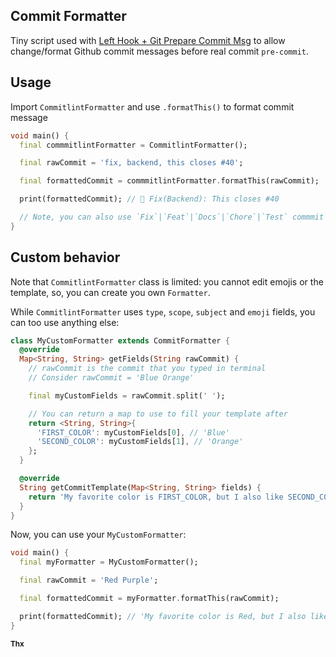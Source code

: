 ## Commit Formatter

Tiny script used with [Left Hook + Git Prepare Commit Msg](https://github.com/Arkweid/lefthook) to allow change/format Github commit messages before real commit `pre-commit`.

## Usage

Import `CommitlintFormatter` and use `.formatThis()` to format commit message

```dart
void main() {
  final commmitlintFormatter = CommitlintFormatter();

  final rawCommit = 'fix, backend, this closes #40';

  final formattedCommit = commmitlintFormatter.formatThis(rawCommit);

  print(formattedCommit); // 🐛 Fix(Backend): This closes #40

  // Note, you can also use `Fix`|`Feat`|`Docs`|`Chore`|`Test` commmit types
}
```

## Custom behavior

Note that `CommitlintFormatter` class is limited: you cannot edit emojis or the template, so, you can create you own `Formatter`.

While `CommitlintFormatter` uses `type`, `scope`, `subject` and `emoji` fields, you can too use anything else:

```dart
class MyCustomFormatter extends CommitFormatter {
  @override
  Map<String, String> getFields(String rawCommit) {
    // rawCommit is the commit that you typed in terminal
    // Consider rawCommit = 'Blue Orange'

    final myCustomFields = rawCommit.split(' ');

    // You can return a map to use to fill your template after
    return <String, String>{
      'FIRST_COLOR': myCustomFields[0], // 'Blue'
      'SECOND_COLOR': myCustomFields[1], // 'Orange'
    };
  }

  @override
  String getCommitTemplate(Map<String, String> fields) {
    return 'My favorite color is FIRST_COLOR, but I also like SECOND_COLOR';
  }
}
```

Now, you can use your `MyCustomFormatter`:

```dart
void main() {
  final myFormatter = MyCustomFormatter();

  final rawCommit = 'Red Purple';

  final formattedCommit = myFormatter.formatThis(rawCommit);

  print(formattedCommit); // 'My favorite color is Red, but I also like Purple'
}
```

<sub>**Thx**</sub>
